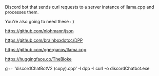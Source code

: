 Discord bot that sends curl requests to a server instance of llama.cpp and processes them.

You're also going to need these : )

https://github.com/nlohmann/json

https://github.com/brainboxdotcc/DPP

https://github.com/ggerganov/llama.cpp

https://huggingface.co/TheBloke

g++ 'discordChatBotV2 (copy).cpp' -l dpp -l curl -o discordChatbot.exe

